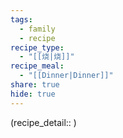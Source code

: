 ```yaml
---
tags:
  - family
  - recipe
recipe_type:
  - "[[烧|烧]]"
recipe_meal:
  - "[[Dinner|Dinner]]"
share: true
hide: true
---
```

(recipe_detail:: )
